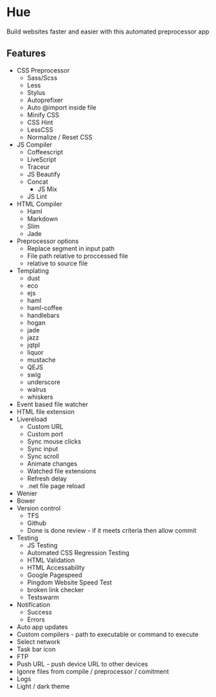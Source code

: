 # Hue
Build websites faster and easier with this automated preprocessor app

## Features

+ CSS Preprocessor
  + Sass/Scss
  + Less
  + Stylus
  + Autoprefixer 
  + Auto @import inside file
  + Minify CSS
  + CSS Hint
  + LessCSS
  + Normalize / Reset CSS
+ JS Compiler
  + Coffeescript
  + LiveScript
  + Traceur
  + JS Beautify
  + Concat
    + JS Mix
  + JS Lint
+ HTML Compiler
  + Haml
  + Markdown
  + Slim
  + Jade
+ Preprocessor options
  + Replace segment in input path
  + File path relative to proccessed file
  + relative to source file
+ Templating
  + dust
  + eco
  + ejs
  + haml
  + haml-coffee
  + handlebars
  + hogan
  + jade
  + jazz
  + jqtpl
  + liquor
  + mustache
  + QEJS
  + swig
  + underscore
  + walrus
  + whiskers
+ Event based file watcher
+ HTML file extension
+ Livereload
  + Custom URL
  + Custom port
  + Sync mouse clicks
  + Sync input
  + Sync scroll
  + Animate changes
  + Watched file extensions
  + Refresh delay
  + .net file page reload
+ Wenier
+ Bower
+ Version control
  + TFS
  + Github
  + Done is done review - if it meets criteria then allow commit
+ Testing
  + JS Testing
  + Automated CSS Regression Testing
  + HTML Validation
  + HTML Accessability
  + Google Pagespeed
  + Pingdom Website Speed Test
  + broken link checker
  + Testswarm
+ Notification
  + Success
  + Errors
+ Auto app updates
+ Custom compilers - path to executable or command to execute
+ Select network
+ Task bar icon
+ FTP
+ Push URL - push device URL to other devices
+ Igonre files from compile / preprocessor / comitment
+ Logs
+ Light / dark theme
